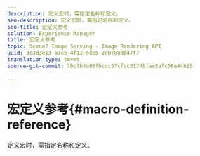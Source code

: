 ```yaml
---
description: 定义宏时，需指定名称和定义。
seo-description: 定义宏时，需指定名称和定义。
seo-title: 宏定义参考
solution: Experience Manager
title: 宏定义参考
topic: Scene7 Image Serving - Image Rendering API
uuid: 3c3d3e13-a7cb-4f12-9de5-2c0788d847f7
translation-type: tm+mt
source-git-commit: 7bc7b3a86fbcdc57cfdc31745fae3afc06e44b15

---
```



# 宏定义参考{#macro-definition-reference}

定义宏时，需指定名称和定义。

